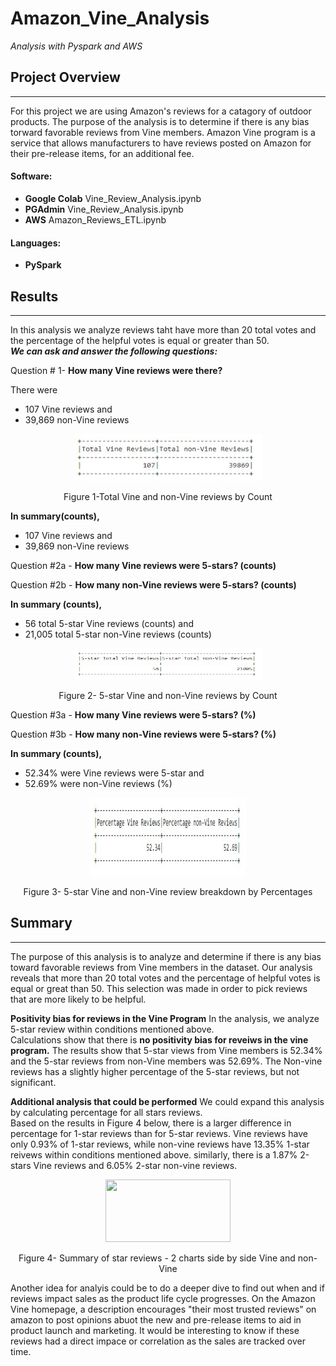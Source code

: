 # Amazon_Vine_Analysis
*Analysis with Pyspark and AWS* 
## Project Overview 
****************************************************************************************************
For this project we are using Amazon's reviews for a catagory of outdoor products.  The purpose of the analysis is to determine if there is any bias torward favorable reviews from Vine members.  Amazon Vine program is a service that allows manufacturers to have reviews posted on Amazon for their pre-release items, for an additional fee.       

#### Software: 
-  **Google Colab**  Vine_Review_Analysis.ipynb
-  **PGAdmin**  Vine_Review_Analysis.ipynb
-  **AWS** Amazon_Reviews_ETL.ipynb

#### Languages: 
-  **PySpark**  

## Results
****************************************************************************************************
In this analysis we analyze reviews taht have more than 
20 total votes and the percentage of the helpful votes is 
equal or greater than 50.   
***We can ask and answer the following questions:*** 

Question # 1- **How many Vine reviews were there?**  

There were
-   107 Vine reviews and 
-  39,869 non-Vine reviews

<p align="center">
  <img width="300" height=75" src="https://github.com/mjrotter4445/Amazon_Vine_Analysis/blob/main/Challenge%20work/Graphics/fig%201%20total%20vine%20and%20non.jpg">
</p>
<p align="center">
Figure 1-Total Vine and non-Vine reviews by Count
</p>

**In summary(counts),**
-   107 Vine reviews and 
-  39,869 non-Vine reviews


Question #2a - **How many Vine reviews were 5-stars? (counts)**

Question #2b - **How many non-Vine reviews were 5-stars? (counts)**

**In summary (counts),**
-   56 total 5-star Vine reviews (counts) and 
-  21,005 total 5-star non-Vine reviews (counts)

<p align="center">
  <img width="300" height=50" src="https://github.com/mjrotter4445/Amazon_Vine_Analysis/blob/main/Challenge%20work/Graphics/fig%202%205st%20count%20vine%20and%20non.jpg">
</p>
<p align="center">
Figure 2- 5-star Vine and non-Vine reviews by Count
</p>

Question #3a - **How many Vine reviews were 5-stars? (%)**

Question #3b - **How many non-Vine reviews were 5-stars? (%)**

**In summary (counts),**
-   52.34% were Vine reviews were 5-star and 
-   52.69% were non-Vine reviews (%)

<p align="center">
  <img width="250" height=125" src="https://github.com/mjrotter4445/Amazon_Vine_Analysis/blob/main/Challenge%20work/Graphics/fig%203%20perc%20of%205star%20vine%20and%20non.jpg">
</p>
<p align="center">
Figure 3- 5-star Vine and non-Vine review breakdown by Percentages
</p>

## Summary
****************************************************************************************************
The purpose of this analysis is to analyze and determine if there is any bias 
toward favorable reviews from Vine members in the dataset.  Our analysis reveals 
that more than 20 total votes and the percentage of helpful votes is equal or great 
than 50.  This selection was made in order to pick reviews that are more likely to 
be helpful.   

**Positivity bias for reviews in the Vine Program**
In the analysis, we analyze 5-star review within conditions mentioned above.  
Calculations show that there is **no positivity bias for reveiws in the vine 
program.**  The results show that 5-star views from Vine members is 52.34% and the 
5-star reviews from non-Vine members was 52.69%.  The Non-vine reviews has a 
slightly higher percentage of the 5-star reviews, but not significant.  

**Additional analysis that could be performed**
We could expand this analysis by calculating percentage for all stars reviews.  
Based on the results in Figure 4 below, there is a larger difference in percentage for 1-star
reviews than for 5-star reviews.    Vine reviews have only 0.93% of 1-star reviews, while non-vine 
reviews have 13.35% 1-star reivews within conditions mentioned above.  similarly, there 
is a 1.87% 2-stars Vine reviews and 6.05% 2-star non-vine reviews.  

<p align="center">
  <img width="200" height=100" src="figure4aandb">
</p>
<p align="center">
Figure 4- Summary of star reviews - 2 charts side by side Vine and non-Vine
</p>

Another idea for analyis could be to do a deeper dive to find out when and if reviews impact
sales as the product life cycle progresses.  On the Amazon Vine homepage, a description 
encourages "their most trusted reviews" on amazon to post opinions abuot the new and pre-release items
to aid in product launch and marketing.   It would be interesting to know if these reviews had a direct
impace or correlation as the sales are tracked over time.   


